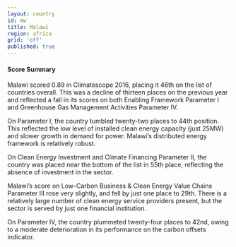 ```yaml
---
layout: country
id: mw
title: Malawi
region: africa
grid: 'off'
published: true
---
```




#### Score Summary

Malawi scored 0.89 in Climatescope 2016, placing it 46th on the list of countries overall. This was a decline of thirteen places on the previous year and reflected a fall in its scores on both Enabling Framework Parameter I and Greenhouse Gas Management Activities Parameter IV.

On Parameter I, the country tumbled twenty-two places to 44th position. This reflected the low level of installed clean energy capacity (just 25MW) and slower growth in demand for power. Malawi’s distributed energy framework is relatively robust.

On Clean Energy Investment and Climate Financing Parameter II, the country was placed near the bottom of the list in 55th place, reflecting the absence of investment in the sector. 

Malawi’s score on Low-Carbon Business & Clean Energy Value Chains Parameter III rose very slightly, and fell by just one place to 29th. There is a relatively large number of clean energy service providers present, but the sector is served by just one financial institution.

On Parameter IV, the country plummeted twenty-four places to 42nd, owing to a moderate deterioration in its performance on the carbon offsets indicator.